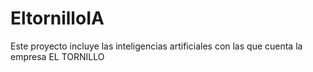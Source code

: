 # EltornilloIA
 Este proyecto incluye las inteligencias artificiales con las que cuenta la empresa EL TORNILLO

